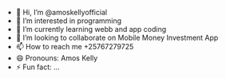 - 👋 Hi, I’m @amoskellyofficial
- 👀 I’m interested in programming
- 🌱 I’m currently learning webb and app coding
- 💞️ I’m looking to collaborate on Mobile Money Investment App
- 📫 How to reach me +25767279725
- 😄 Pronouns: Amos Kelly
- ⚡ Fun fact: ...

<!---
amoskellyofficial/amoskellyofficial is a ✨ special ✨ repository because its `README.md` (this file) appears on your GitHub profile.
You can click the Preview link to take a look at your changes.
--->
